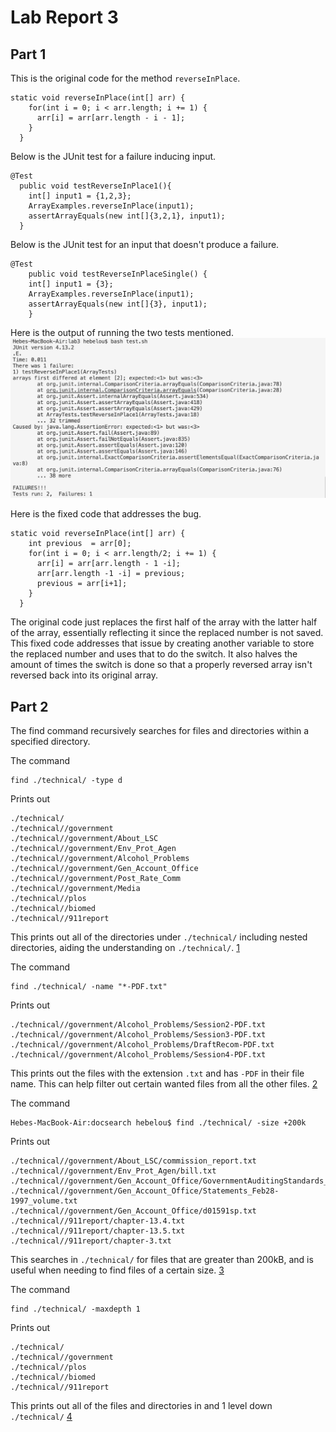 # Lab Report 3
## Part 1
This is the original code for the method `reverseInPlace`.
```
static void reverseInPlace(int[] arr) {
    for(int i = 0; i < arr.length; i += 1) {
      arr[i] = arr[arr.length - i - 1];
    }
  }
```
Below is the JUnit test for a failure inducing input.
```
@Test
  public void testReverseInPlace1(){
    int[] input1 = {1,2,3};
    ArrayExamples.reverseInPlace(input1);
    assertArrayEquals(new int[]{3,2,1}, input1);
  }
```
Below is the JUnit test for an input that doesn't produce a failure.
```
@Test 
	public void testReverseInPlaceSingle() {
    int[] input1 = {3};
    ArrayExamples.reverseInPlace(input1);
    assertArrayEquals(new int[]{3}, input1);
	}
```
Here is the output of running the two tests mentioned.
![Image](CSE15L-Lab3-Q1.png)


Here is the fixed code that addresses the bug.
```
static void reverseInPlace(int[] arr) {
    int previous  = arr[0];
    for(int i = 0; i < arr.length/2; i += 1) {
      arr[i] = arr[arr.length - 1 -i];
      arr[arr.length -1 -i] = previous;
      previous = arr[i+1];
    }
  }
```
The original code just replaces the first half of the array with the latter half of the array, essentially reflecting it since the replaced number is not saved. This fixed code addresses that issue by creating another variable to store the replaced number and uses that to do the switch. It also halves the amount of times the switch is done so that a properly reversed array isn't reversed back into its original array.  

## Part 2
The find command recursively searches for files and directories within a specified directory.

The command
```
find ./technical/ -type d
```
Prints out
```
./technical/
./technical//government
./technical//government/About_LSC
./technical//government/Env_Prot_Agen
./technical//government/Alcohol_Problems
./technical//government/Gen_Account_Office
./technical//government/Post_Rate_Comm
./technical//government/Media
./technical//plos
./technical//biomed
./technical//911report
```
This prints out all of the directories under `./technical/` including nested directories, aiding the understanding on `./technical/`. 
[1](https://snapshooter.com/learn/linux/find)

The command
```
find ./technical/ -name "*-PDF.txt"
```
Prints out
```
./technical//government/Alcohol_Problems/Session2-PDF.txt
./technical//government/Alcohol_Problems/Session3-PDF.txt
./technical//government/Alcohol_Problems/DraftRecom-PDF.txt
./technical//government/Alcohol_Problems/Session4-PDF.txt
```
This prints out the files with the extension `.txt` and has `-PDF` in their file name. This can help filter out certain wanted files from all the other files. 
[2](https://snapshooter.com/learn/linux/find)

The command 
```
Hebes-MacBook-Air:docsearch hebelou$ find ./technical/ -size +200k
```
Prints out
```
./technical//government/About_LSC/commission_report.txt
./technical//government/Env_Prot_Agen/bill.txt
./technical//government/Gen_Account_Office/GovernmentAuditingStandards_yb2002ed.txt
./technical//government/Gen_Account_Office/Statements_Feb28-1997_volume.txt
./technical//government/Gen_Account_Office/d01591sp.txt
./technical//911report/chapter-13.4.txt
./technical//911report/chapter-13.5.txt
./technical//911report/chapter-3.txt
```
This searches in `./technical/` for files that are greater than 200kB, and is useful when needing to find files of a certain size.
[3](https://snapshooter.com/learn/linux/find)

The command 
```
find ./technical/ -maxdepth 1
```
Prints out
```
./technical/
./technical//government
./technical//plos
./technical//biomed
./technical//911report
```
This prints out all of the files and directories in and 1 level down `./technical/` 
[4](https://www.tutorialspoint.com/mindepth-and-maxdepth-in-linux-find-command-for-limiting-search-to-a-specific-directory)
